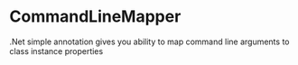 # CommandLineMapper
.Net simple annotation gives you ability to map command line arguments to class instance properties
